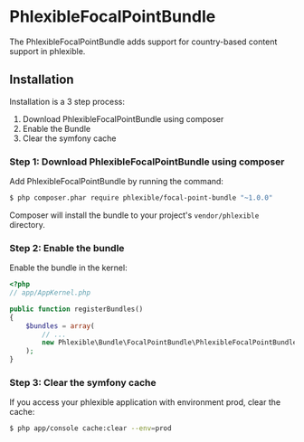 PhlexibleFocalPointBundle
=========================

The PhlexibleFocalPointBundle adds support for country-based content support in phlexible.

Installation
------------

Installation is a 3 step process:

1. Download PhlexibleFocalPointBundle using composer
2. Enable the Bundle
3. Clear the symfony cache

### Step 1: Download PhlexibleFocalPointBundle using composer

Add PhlexibleFocalPointBundle by running the command:

``` bash
$ php composer.phar require phlexible/focal-point-bundle "~1.0.0"
```

Composer will install the bundle to your project's `vendor/phlexible` directory.

### Step 2: Enable the bundle

Enable the bundle in the kernel:

``` php
<?php
// app/AppKernel.php

public function registerBundles()
{
    $bundles = array(
        // ...
        new Phlexible\Bundle\FocalPointBundle\PhlexibleFocalPointBundle(),
    );
}
```

### Step 3: Clear the symfony cache

If you access your phlexible application with environment prod, clear the cache:

``` bash
$ php app/console cache:clear --env=prod
```
